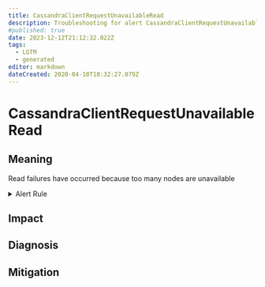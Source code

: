 ```yaml
---
title: CassandraClientRequestUnavailableRead
description: Troubleshooting for alert CassandraClientRequestUnavailableRead
#published: true
date: 2023-12-12T21:12:32.022Z
tags: 
  - LGTM
  - generated
editor: markdown
dateCreated: 2020-04-10T18:32:27.079Z
---
```


# CassandraClientRequestUnavailableRead

## Meaning
[//]: # "Short paragraph that explains what the alert means"
Read failures have occurred because too many nodes are unavailable

<details>
  <summary>Alert Rule</summary>

{{% rule "cassandra/criteo-cassandra-exporter.yml" "CassandraClientRequestUnavailableRead" %}}

{{% comment %}}

```yaml
alert: CassandraClientRequestUnavailableRead
expr: changes(cassandra_stats{name="org:apache:cassandra:metrics:clientrequest:read:unavailables:count"}[1m]) > 0
for: 0m
labels:
    severity: critical
annotations:
    summary: Cassandra client request unavailable read (instance {{ $labels.instance }})
    description: |-
        Read failures have occurred because too many nodes are unavailable
          VALUE = {{ $value }}
          LABELS = {{ $labels }}
    runbook: https://github.com/srerun/prometheus-alerts/blob/main/content/runbooks/criteo-cassandra-exporter/CassandraClientRequestUnavailableRead.md

```

{{% /comment %}}

</details>


## Impact
[//]: # "What could / will happen if the alert is not addressed"



## Diagnosis
[//]: # "Steps to take to identify the cause of the problem"



## Mitigation
[//]: # "The steps necessary to resolve the alert"
